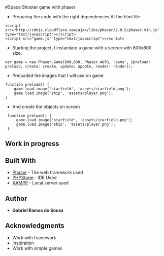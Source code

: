 #Space Shooter game with phaser

 - Preparing the code with the right dependencies
 At the html file
 ```
 <script src="http://cdnjs.cloudflare.com/ajax/libs/phaser/2.0.5/phaser.min.js" type="text/javascript"></script>
 <script src="game.js" type="text/javascript"></script>
 ```
 
 - Starting the project, I instantiate a game with a screen with 800x600 size.
 ```
 var game = new Phaser.Game(800,600, Phaser.AUTO, 'game', {preload: preload, create: create, update: update, render: render});
 ```
 
 - Preloaded the images that I will use on game.
 ```
 function preload() {
     game.load.image('starfield', 'assets/starfield.png');
     game.load.image('ship', 'assets/player.png');
 }
 ```
- And create the objects on screen
```
 function preload() {
     game.load.image('starfield', 'assets/starfield.png');
     game.load.image('ship', 'assets/player.png');
 }
 ```
 ## Work in progress
 
 ## Built With

* [Phaser](https://phaser.io/) - The web framework used
* [PHPStorm](https://www.jetbrains.com/phpstorm/) - IDE Used
* [XAMPP](https://www.apachefriends.org/pt_br/index.html) - Local server used


## Author

* **Gabriel Ramos de Sousa**

## Acknowledgments

* Work with framework
* Inspiration
* Work with simple games
